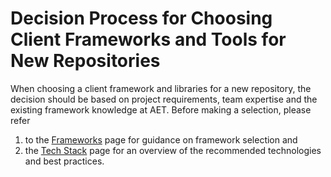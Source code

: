 # Decision Process for Choosing Client Frameworks and Tools for New Repositories

When choosing a client framework and libraries for a new repository, the decision should be based on project requirements, team expertise and the existing framework knowledge at AET. Before making a selection, please refer 
1. to the [Frameworks](FRAMEWORK.md) page for guidance on framework selection and 
2. the [Tech Stack](TECH_STACK.md) page for an overview of the recommended technologies and best practices.